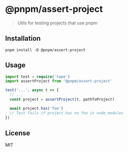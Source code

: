 # @pnpm/assert-project

> Utils for testing projects that use pnpm

## Installation

```
pnpm install -D @pnpm/assert-project
```

## Usage

```ts
import test = require('tape')
import assertProject from '@pnpm/assert-project'

test('...', async t => {
  // ...
  const project = assertProject(t, pathToProject)

  await project.has('foo')
  // Test fails if project has no foo in node_modules
})
```

## License

MIT
